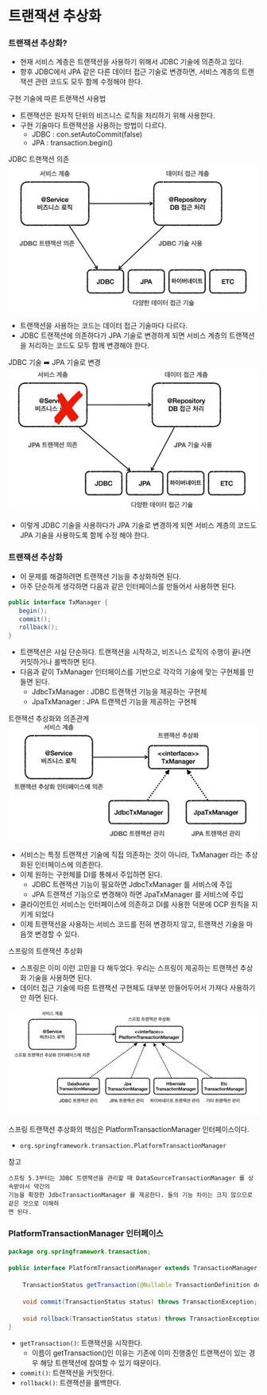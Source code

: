# 트랜잭션 추상화

### 트랜잭션 추상화?

- 현재 서비스 계층은 트랜잭션을 사용하기 위해서 JDBC 기술에 의존하고 있다.
- 향후 JDBC에서 JPA 같은 다른 데이터 접근 기술로 변경하면, 서비스 계층의 트랜잭션 관련 코드도 모두 함께 수정해야 한다.

구현 기술에 따른 트랜잭션 사용법
- 트랜잭션은 원자적 단위의 비즈니스 로직을 처리하기 위해 사용한다.
- 구현 기술마다 트랜잭션을 사용하는 방법이 다르다.
  - JDBC : con.setAutoCommit(false)
  - JPA : transaction.begin()

JDBC 트랜잭션 의존
![1.JPG](Image%2F1.JPG)
- 트랜잭션을 사용하는 코드는 데이터 접근 기술마다 다르다.
- JDBC 트랜잭션에 의존하다가 JPA 기술로 변경하게 되면 서비스 계층의 트랜잭션을 처리하는 코드도 모두 함께 변경해야 한다.

JDBC 기술 ➡️ JPA 기술로 변경
![2.JPG](Image%2F2.JPG)
- 이렇게 JDBC 기술을 사용하다가 JPA 기술로 변경하게 되면 서비스 계층의 코드도 JPA 기술을 사용하도록 함께 수정
  해야 한다.

### 트랜잭션 추상화
- 이 문제를 해결하려면 트랜잭션 기능을 추상화하면 된다.
- 아주 단순하게 생각하면 다음과 같은 인터페이스를 만들어서 사용하면 된다.

```java
public interface TxManager {
   begin();
   commit();
   rollback();
}
```
- 트랜잭션은 사실 단순하다. 트랜잭션을 시작하고, 비즈니스 로직의 수행이 끝나면 커밋하거나 롤백하면 된다.
- 다음과 같이 TxManager 인터페이스를 기반으로 각각의 기술에 맞는 구현체를 만들면 된다.
  - JdbcTxManager : JDBC 트랜잭션 기능을 제공하는 구현체
  - JpaTxManager : JPA 트랜잭션 기능을 제공하는 구현체

트랜잭션 추상화와 의존관계 
![3.JPG](Image%2F3.JPG)
- 서비스는 특정 트랜잭션 기술에 직접 의존하는 것이 아니라, TxManager 라는 추상화된 인터페이스에 의존한다. 
- 이제 원하는 구현체를 DI를 통해서 주입하면 된다. 
  - JDBC 트랜잭션 기능이 필요하면 JdbcTxManager 를 서비스에 주입
  - JPA 트랜잭션 기능으로 변경해야 하면 JpaTxManager 를 서비스에 주입
- 클라이언트인 서비스는 인터페이스에 의존하고 DI를 사용한 덕분에 OCP 원칙을 지키게 되었다
- 이제 트랜잭션을 사용하는 서비스 코드를 전혀 변경하지 않고, 트랜잭션 기술을 마음껏 변경할 수 있다.

스프링의 트랜잭션 추상화
- 스프링은 이미 이런 고민을 다 해두었다. 우리는 스프링이 제공하는 트랜잭션 추상화 기술을 사용하면 된다. 
- 데이터 접근 기술에 따른 트랜잭션 구현체도 대부분 만들어두어서 가져다 사용하기만 하면 된다.

![4.JPG](Image%2F4.JPG)

스프링 트랜잭션 추상화의 핵심은 PlatformTransactionManager 인터페이스이다.
- ``org.springframework.transaction.PlatformTransactionManager``

참고
```text
스프링 5.3부터는 JDBC 트랜잭션을 관리할 때 DataSourceTransactionManager 를 상속받아서 약간의
기능을 확장한 JdbcTransactionManager 를 제공한다. 둘의 기능 차이는 크지 않으므로 같은 것으로 이해하
면 된다.
```

### PlatformTransactionManager 인터페이스

```java
package org.springframework.transaction;

public interface PlatformTransactionManager extends TransactionManager {
    
    TransactionStatus getTransaction(@Nullable TransactionDefinition definition) throws TransactionException;
    
    void commit(TransactionStatus status) throws TransactionException;
    
    void rollback(TransactionStatus status) throws TransactionException;
}
```

- ``getTransaction()``: 트랜잭션을 시작한다.
  - 이름이 getTransaction()인 이유는 기존에 이미 진행중인 트랜잭션이 있는 경우 해당 트랜잭션에 참여할 수 있기 때문이다.
- ``commit()``: 트랜잭션을 커밋한다.
- ``rollback()``: 트랜잭션을 롤백한다.

